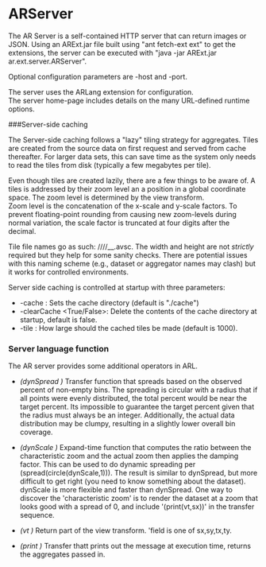 ARServer
===========

The AR Server is a self-contained HTTP server that can return images or JSON.
Using an ARExt.jar file built using "ant fetch-ext ext" to get the extensions, the server can be executed with
"java -jar ARExt.jar ar.ext.server.ARServer".  

Optional configuration parameters are -host and -port.

The server uses the ARLang extension for configuration.  
The server home-page includes details on the many URL-defined runtime options. 

###Server-side caching

The Server-side caching follows a "lazy" tiling strategy for aggregates.
Tiles are created from the source data on first request and served from cache thereafter.
For larger data sets, this can save time as the system only needs to read the tiles from disk (typically a few megabytes per tile).

Even though tiles are created lazily, there are a few things to be aware of.
A tiles is addressed by their zoom level an a position in a global coordinate space.
The zoom level is determined by the view transform.  
Zoom level is the concatenation of the x-scale and y-scale factors.
To prevent floating-point rounding from causing new zoom-levels during normal variation, 
	the scale factor is truncated at four digits after the decimal.

Tile file names go as such: <dataset-name>/<aggregator-name>/<scale-x>/<scale-y>/<top-left-x>__<top-left-y>__<width>__<height>.avsc.
The width and height are not *strictly* required but they help for some sanity checks.
There are potential issues with this naming scheme  (e.g., dataset or aggregator names may clash) but it works for controlled environments. 

Server side caching is controlled at startup with three parameters:
* -cache <directory> : Sets the cache directory (default is "./cache")
* -clearCache <True/False>: Delete the contents of the cache directory at startup, default is false.
* -tile <size>: How large should the cached tiles be made (default is 1000).


### Server language function
The AR server provides some additional operators in ARL. 

* *(dynSpread <targetPercent>)* Transfer function that spreads based on the observed percent of non-empty bins.
The spreading is circular with a radius that if all points were evenly distributed, the total
 percent would be near the target percent.  Its impossible to guarantee the target percent given
 that the radius must always be an integer. Additionally, the actual data distribution may be clumpy,
 resulting in a slightly lower overall bin coverage.

* *(dynScale <characteristic-zoom> <damp-factor>)* Expand-time function that computes the ratio between the characteristic
zoom and the actual zoom then applies the damping factor.  This can be used to do dynamic spreading per (spread(circle(dynScale,1))).
The result is similar to dynSpread, but more difficult to get right (you need to know something about the dataset).
dynScale is more flexible and faster than dynSpread.  One way to discover the 'characteristic zoom' is to render the dataset
at a zoom that looks good with a spread of 0, and include '(print(vt,sx))' in the transfer sequence.

* *(vt <field>)* Return part of the view transform. 'field is one of sx,sy,tx,ty.
* *(print <msg>)* Transfer thatt prints out the message at execution time, returns the aggregates passed in.
